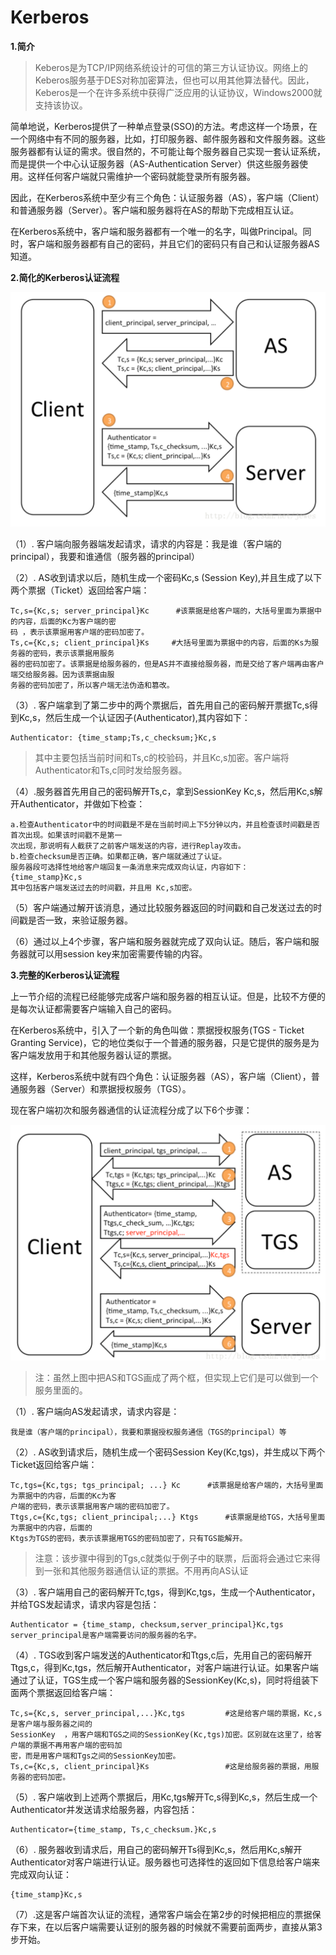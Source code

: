 # Kerberos


**1.简介**
>Keberos是为TCP/IP网络系统设计的可信的第三方认证协议。网络上的Keberos服务基于DES对称加密算法，但也可以用其他算法替代。因此，Keberos是一个在许多系统中获得广泛应用的认证协议，Windows2000就支持该协议。

简单地说，Kerberos提供了一种单点登录(SSO)的方法。考虑这样一个场景，在一个网络中有不同的服务器，比如，打印服务器、邮件服务器和文件服务器。这些服务器都有认证的需求。很自然的，不可能让每个服务器自己实现一套认证系统，而是提供一个中心认证服务器（AS-Authentication Server）供这些服务器使用。这样任何客户端就只需维护一个密码就能登录所有服务器。
	
因此，在Kerberos系统中至少有三个角色：认证服务器（AS），客户端（Client）和普通服务器（Server）。客户端和服务器将在AS的帮助下完成相互认证。

在Kerberos系统中，客户端和服务器都有一个唯一的名字，叫做Principal。同时，客户端和服务器都有自己的密码，并且它们的密码只有自己和认证服务器AS知道。


**2.简化的Kerberos认证流程**

![](../images/68.png)

（1）. 客户端向服务器端发起请求，请求的内容是：我是谁（客户端的principal），我要和谁通信（服务器的principal）

（2）. AS收到请求以后，随机生成一个密码Kc,s (Session Key),并且生成了以下两个票据（Ticket）返回给客户端：

```
Tc,s={Kc,s; server_principal}Kc 	 #该票据是给客户端的，大括号里面为票据中的内容，后面的Kc为客户端的密
码 ，表示该票据用客户端的密码加密了。
Ts,c={Kc,s; client_principal}Ks  	#大括号里面为票据中的内容，后面的Ks为服务器的密码，表示该票据用服务
器的密码加密了。该票据是给服务器的，但是AS并不直接给服务器，而是交给了客户端再由客户端交给服务器。因为该票据由服
务器的密码加密了，所以客户端无法伪造和篡改。
```

（3）. 客户端拿到了第二步中的两个票据后，首先用自己的密码解开票据Tc,s得到Kc,s，然后生成一个认证因子(Authenticator),其内容如下：
```
Authenticator: {time_stamp;Ts,c_checksum;}Kc,s  
```
>其中主要包括当前时间和Ts,c的校验码，并且Kc,s加密。客户端将Authenticator和Ts,c同时发给服务器。


（4）.服务器首先用自己的密码解开Ts,c，拿到SessionKey Kc,s，然后用Kc,s解开Authenticator，并做如下检查：
```
a.检查Authenticator中的时间戳是不是在当前时间上下5分钟以内，并且检查该时间戳是否首次出现。如果该时间戳不是第一
次出现，那说明有人截获了之前客户端发送的内容，进行Replay攻击。
b.检查checksum是否正确。如果都正确，客户端就通过了认证。
服务器段可选择性地给客户端回复一条消息来完成双向认证，内容如下：
{time_stamp}Kc,s  
其中包括客户端发送过去的时间戳，并且用 Kc,s加密。
```

（5）客户端通过解开该消息，通过比较服务器返回的时间戳和自己发送过去的时间戳是否一致，来验证服务器。

（6）通过以上4个步骤，客户端和服务器就完成了双向认证。随后，客户端和服务器就可以用session key来加密需要传输的内容。


**3.完整的Kerberos认证流程**

上一节介绍的流程已经能够完成客户端和服务器的相互认证。但是，比较不方便的是每次认证都需要客户端输入自己的密码。

在Kerberos系统中，引入了一个新的角色叫做：票据授权服务(TGS - Ticket Granting Service)，它的地位类似于一个普通的服务器，只是它提供的服务是为客户端发放用于和其他服务器认证的票据。

这样，Kerberos系统中就有四个角色：认证服务器（AS），客户端（Client），普通服务器（Server）和票据授权服务（TGS）。

现在客户端初次和服务器通信的认证流程分成了以下6个步骤：

![](../images/69.png)


>注：虽然上图中把AS和TGS画成了两个框，但实现上它们是可以做到一个服务里面的。


（1）. 客户端向AS发起请求，请求内容是：
```
我是谁（客户端的principal），我要和票据授权服务通信（TGS的principal）等
```
（2）. AS收到请求后，随机生成一个密码Session Key(Kc,tgs)，并生成以下两个Ticket返回给客户端：
```
Tc,tgs={Kc,tgs; tgs_principal; ...} Kc 		#该票据是给客户端的，大括号里面为票据中的内容，后面的Kc为客
户端的密码，表示该票据用客户端的密码加密了。
Ttgs,c={Kc,tgs; client_principal;...} Ktgs 		#该票据是给TGS，大括号里面为票据中的内容，后面的
Ktgs为TGS的密码，表示该票据用TGS的密码加密了，只有TGS能解开。
```
>注意：该步骤中得到的Tgs,c就类似于例子中的联票，后面将会通过它来得到一张和其他服务器通信认证的票据。不用再向AS认证

（3）. 客户端用自己的密码解开Tc,tgs，得到Kc,tgs，生成一个Authenticator，并给TGS发起请求，请求内容是包括：
```
Authenticator = {time_stamp, checksum,server_principal}Kc,tgs
server_principal是客户端需要访问的服务器的名字。
```

（4）. TGS收到客户端发送的Authenticator和Ttgs,c后，先用自己的密码解开Ttgs,c，得到Kc,tgs，然后解开Authenticator，对客户端进行认证。如果客户端通过了认证，TGS生成一个客户端和服务器的SessionKey(Kc,s)，同时将组装下面两个票据返回给客户端：
```
Tc,s={Kc,s, server_principal,...}Kc,tgs 		#这是给客户端的票据，Kc,s是客户端与服务器之间的
SessionKey  ，用客户端和TGS之间的SessionKey(Kc,tgs)加密。区别就在这里了，给客户端的票据不再用客户端的密码加
密，而是用客户端和Tgs之间的SessionKey加密。
Ts,c={Kc,s, client_principal}Ks  				#这是给服务器的票据，用服务器的密码加密。
```
（5）. 客户端收到上述两个票据后，用Kc,tgs解开Tc,s得到Kc,s，然后生成一个Authenticator并发送请求给服务器，内容包括：
```
Authenticator={time_stamp, Ts,c_checksum.}Kc,s
```
（6）. 服务器收到请求后，用自己的密码解开Ts得到Kc,s，然后用Kc,s解开Authenticator对客户端进行认证。服务器也可选择性的返回如下信息给客户端来完成双向认证：
```
{time_stamp}Kc,s  
```
	
（7）.这是客户端首次认证的流程，通常客户端会在第2步的时候把相应的票据保存下来，在以后客户端需要认证别的服务器的时候就不需要前面两步，直接从第3步开始。